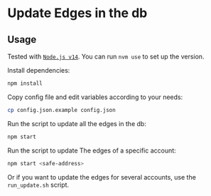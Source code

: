 # Update Edges in the db

## Usage

Tested with [`Node.js v14`](https://nodejs.org/en/). You can run `nvm use` to set up the version.

Install dependencies:

```bash
npm install
```

Copy config file and edit variables according to your needs:

```bash
cp config.json.example config.json
```

Run the script to update all the edges in the db:

```bash
npm start
```

Run the script to update The edges of a specific account:

```bash
npm start <safe-address>
```

Or if you want to update the edges for several accounts, use the `run_update.sh` script.